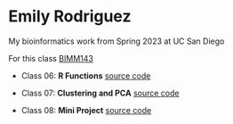 # Emily Rodriguez
My bioinformatics work from Spring 2023 at UC San Diego

For this class [BIMM143](https://bioboot.github.io/bimm143_S23/)

- Class 06: **R Functions** [source code](https://github.com/emilygissell/bimm143/blob/main/class06/class06.qmd)

- Class 07: **Clustering and PCA** [source code](https://github.com/emilygissell/bimm143/blob/main/class07/class07.qmd)

- Class 08: **Mini Project** [source code](https://github.com/emilygissell/bimm143/blob/main/class08/class08.qmd)
